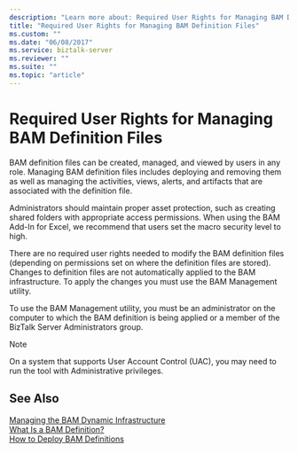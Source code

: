 ```yaml
---
description: "Learn more about: Required User Rights for Managing BAM Definition Files"
title: "Required User Rights for Managing BAM Definition Files"
ms.custom: ""
ms.date: "06/08/2017"
ms.service: biztalk-server
ms.reviewer: ""
ms.suite: ""
ms.topic: "article"
---
```

# Required User Rights for Managing BAM Definition Files
BAM definition files can be created, managed, and viewed by users in any role. Managing BAM definition files includes deploying and removing them as well as managing the activities, views, alerts, and artifacts that are associated with the definition file.  
  
 Administrators should maintain proper asset protection, such as creating shared folders with appropriate access permissions. When using the BAM Add-In for Excel, we recommend that users set the macro security level to high.  
  
 There are no required user rights needed to modify the BAM definition files (depending on permissions set on where the definition files are stored). Changes to definition files are not automatically applied to the BAM infrastructure. To apply the changes you must use the BAM Management utility.  
  
 To use the BAM Management utility, you must be an administrator on the computer to which the BAM definition is being applied or a member of the BizTalk Server Administrators group.  
  
> [!NOTE]
>  On a system that supports User Account Control (UAC), you may need to run the tool with Administrative privileges.  
  
## See Also  
 [Managing the BAM Dynamic Infrastructure](../core/managing-the-bam-dynamic-infrastructure.md)   
 [What Is a BAM Definition?](../core/what-is-a-bam-definition.md)   
 [How to Deploy BAM Definitions](../core/how-to-deploy-bam-definitions.md)
